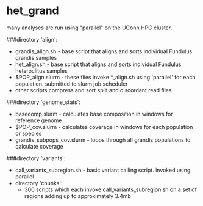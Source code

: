 # het_grand

many analyses are run using "parallel" on the UConn HPC cluster. 

###directory 'align':
* grandis_align.sh - base script that aligns and sorts individual Fundulus grandis samples
* het_align.sh - base script that aligns and sorts individual Fundulus heteroclitus samples
* $POP_align.slurm - these files invoke *_align.sh using 'parallel' for each population. submitted to slurm job scheduler
* other scripts compress and sort split and discordant read files

###directory 'genome_stats':
* basecomp.slurm - calculates base composition in windows for reference genome
* $POP_cov.slurm - calculates coverage in windows for each population or species
* grandis_subpops_cov.slurm - loops through all grandis populations to calculate coverage

###directory 'variants':
* call_variants_subregion.sh - basic variant calling script. invoked using parallel
* directory 'chunks':
	- 300 scripts which each invoke call_variants_subregion.sh on a set of regions adding up to approximately 3.4mb